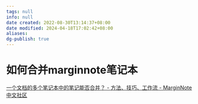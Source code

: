 ```yaml
---
tags: null
info: null
date created: 2022-08-30T13:14:37+08:00
date modified: 2024-04-18T17:02:42+08:00
aliases: 
dg-publish: true
---
```


# 如何合并marginnote笔记本

[一个文档的多个笔记本中的笔记能否合并？ - 方法、技巧、工作流 - MarginNote 中文社区](https://bbs.marginnote.cn/t/topic/3651/2)
